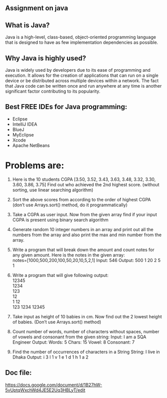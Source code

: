 ## Assignment on java
## What is Java?
Java is a high-level, class-based, object-oriented programming language that is designed to have as few implementation dependencies as possible.
## Why Java is highly used?
Java is widely used by developers due to its ease of programming and execution. It allows for the creation of applications that can run on a single device or be distributed across multiple devices within a network. The fact that Java code can be written once and run anywhere at any time is another significant factor contributing to its popularity.

## Best FREE IDEs for Java programming:
- Eclipse
- IntelliJ IDEA
- BlueJ
- MyEclipse
- Xcode
- Apache NetBeans

# Problems are:
1. Here is the 10 students CGPA [3.50, 3.52, 3.43, 3.63, 3.48, 3.32, 3.30, 3.60, 3.86, 3.75]
     Find out who achieved the 2nd highest score. (without sorting, use linear searching algorithm)
2. Sort the above scores from according to the order of highest CGPA (don’t use Arrays.sort() method, do it programmatically)
3. Take a CGPA as user input. Now from the given array find if your input CGPA is present using binary search algorithm
4. Generate random 10 integer numbers in an array and print out all the numbers from the array and also print the max and min number from the array.
5. Write a program that will break down the amount and count notes for any given amount. Here is the notes in the given array:    
notes=[1000,500,200,100,50,20,10,5,2,1] 
Input: 546
Output:
500 1
20 2
5 1

6. Write a program that will give following output:  
12345    
1234    
123  
12  
1
12   
123 
1234
12345
7. Take input as height of 10 babies in cm. Now find out the 2 lowest height of babies. (Don’t use Arrays.sort() method)
8. Count number of words, number of characters without spaces, number of vowels and consonant from the given string:
Input: I am a SQA Engineer
Output: 
Words: 5
Chars: 15
Vowel: 8
Consonant: 7
9. Find the number of occurrences of characters in a String 
String: I live in Dhaka
Output:
i 3
l 1
v 1
e 1
d 1
h 1
a 2
## Doc file:
https://docs.google.com/document/d/1B27hW-5vUptqWxchWd4JE5E2Uq3HBLyT/edit

